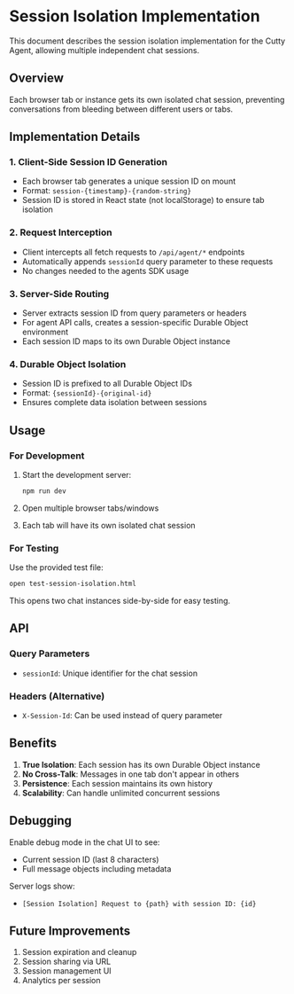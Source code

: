 # Session Isolation Implementation

This document describes the session isolation implementation for the Cutty Agent, allowing multiple independent chat sessions.

## Overview

Each browser tab or instance gets its own isolated chat session, preventing conversations from bleeding between different users or tabs.

## Implementation Details

### 1. Client-Side Session ID Generation
- Each browser tab generates a unique session ID on mount
- Format: `session-{timestamp}-{random-string}`
- Session ID is stored in React state (not localStorage) to ensure tab isolation

### 2. Request Interception
- Client intercepts all fetch requests to `/api/agent/*` endpoints
- Automatically appends `sessionId` query parameter to these requests
- No changes needed to the agents SDK usage

### 3. Server-Side Routing
- Server extracts session ID from query parameters or headers
- For agent API calls, creates a session-specific Durable Object environment
- Each session ID maps to its own Durable Object instance

### 4. Durable Object Isolation
- Session ID is prefixed to all Durable Object IDs
- Format: `{sessionId}-{original-id}`
- Ensures complete data isolation between sessions

## Usage

### For Development

1. Start the development server:
   ```bash
   npm run dev
   ```

2. Open multiple browser tabs/windows
3. Each tab will have its own isolated chat session

### For Testing

Use the provided test file:
```bash
open test-session-isolation.html
```

This opens two chat instances side-by-side for easy testing.

## API

### Query Parameters
- `sessionId`: Unique identifier for the chat session

### Headers (Alternative)
- `X-Session-Id`: Can be used instead of query parameter

## Benefits

1. **True Isolation**: Each session has its own Durable Object instance
2. **No Cross-Talk**: Messages in one tab don't appear in others
3. **Persistence**: Each session maintains its own history
4. **Scalability**: Can handle unlimited concurrent sessions

## Debugging

Enable debug mode in the chat UI to see:
- Current session ID (last 8 characters)
- Full message objects including metadata

Server logs show:
- `[Session Isolation] Request to {path} with session ID: {id}`

## Future Improvements

1. Session expiration and cleanup
2. Session sharing via URL
3. Session management UI
4. Analytics per session